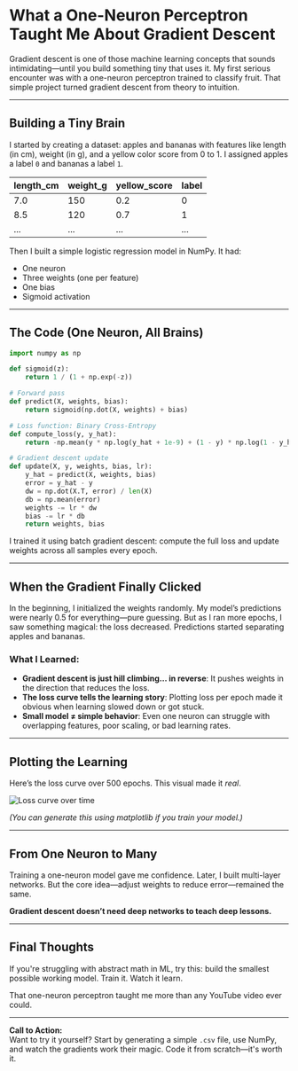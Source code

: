 
# What a One-Neuron Perceptron Taught Me About Gradient Descent

Gradient descent is one of those machine learning concepts that sounds intimidating—until you build something tiny that uses it. My first serious encounter was with a one-neuron perceptron trained to classify fruit. That simple project turned gradient descent from theory to intuition.

---

## Building a Tiny Brain

I started by creating a dataset: apples and bananas with features like length (in cm), weight (in g), and a yellow color score from 0 to 1. I assigned apples a label `0` and bananas a label `1`.

| length_cm | weight_g | yellow_score | label |
|-----------|----------|---------------|--------|
| 7.0       | 150      | 0.2           | 0      |
| 8.5       | 120      | 0.7           | 1      |
| ...       | ...      | ...           | ...    |

Then I built a simple logistic regression model in NumPy. It had:

- One neuron  
- Three weights (one per feature)  
- One bias  
- Sigmoid activation

---

## The Code (One Neuron, All Brains)

```python
import numpy as np

def sigmoid(z):
    return 1 / (1 + np.exp(-z))

# Forward pass
def predict(X, weights, bias):
    return sigmoid(np.dot(X, weights) + bias)

# Loss function: Binary Cross-Entropy
def compute_loss(y, y_hat):
    return -np.mean(y * np.log(y_hat + 1e-9) + (1 - y) * np.log(1 - y_hat + 1e-9))

# Gradient descent update
def update(X, y, weights, bias, lr):
    y_hat = predict(X, weights, bias)
    error = y_hat - y
    dw = np.dot(X.T, error) / len(X)
    db = np.mean(error)
    weights -= lr * dw
    bias -= lr * db
    return weights, bias
```

I trained it using batch gradient descent: compute the full loss and update weights across all samples every epoch.

---

## When the Gradient Finally Clicked

In the beginning, I initialized the weights randomly. My model’s predictions were nearly 0.5 for everything—pure guessing. But as I ran more epochs, I saw something magical: the loss decreased. Predictions started separating apples and bananas.

### What I Learned:

- **Gradient descent is just hill climbing… in reverse**: It pushes weights in the direction that reduces the loss.
- **The loss curve tells the learning story**: Plotting loss per epoch made it obvious when learning slowed down or got stuck.
- **Small model ≠ simple behavior**: Even one neuron can struggle with overlapping features, poor scaling, or bad learning rates.

---

## Plotting the Learning

Here’s the loss curve over 500 epochs. This visual made it *real*.

![Loss curve over time](https://dummyimage.com/600x300/cccccc/000000&text=Loss+vs+Epoch)

*(You can generate this using matplotlib if you train your model.)*

---

## From One Neuron to Many

Training a one-neuron model gave me confidence. Later, I built multi-layer networks. But the core idea—adjust weights to reduce error—remained the same.

**Gradient descent doesn’t need deep networks to teach deep lessons.**

---

## Final Thoughts

If you're struggling with abstract math in ML, try this: build the smallest possible working model. Train it. Watch it learn.

That one-neuron perceptron taught me more than any YouTube video ever could.

---

**Call to Action:**  
Want to try it yourself? Start by generating a simple `.csv` file, use NumPy, and watch the gradients work their magic. Code it from scratch—it's worth it.
